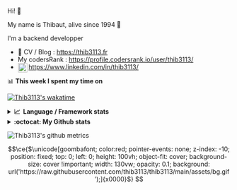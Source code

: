 Hi! 👋

My name is Thibaut, alive since 1994 🍷

I'm a backend developper

-   📝 CV / Blog : https://thib3113.fr
-   My codersRank : https://profile.codersrank.io/user/thib3113/
-   <a href="https://www.linkedin.com/in/thib3113/"><img align="left" alt="Thib3113's Linkedin" width="21px" src="https://img.icons8.com/color/48/linkedin.png" /></a> https://www.linkedin.com/in/thib3113/

📊 **This week I spent my time on**

[![Thib3113's wakatime](https://github-readme-stats.vercel.app/api/wakatime?username=thib3113&layout=default&theme=dracula&langs_count=6&hide_title=true&hide_border=true)](https://wakatime.com/@thib3113)

<details>
  <summary><b>📈&nbsp;&nbsp;Language&nbsp;/&nbsp;Framework stats</b></summary>
  <br/>  
  <a href='https://profile.codersrank.io/user/thib3113/'>
  <img src='http://cr-skills-chart-widget.azurewebsites.net/api/api?username=thib3113&padding=30&skills=php,batchfile,javascript,less,mysql,reactjs,scss,shell,typescript,vue'>
  </a>
</details>

<details>
  <summary><b>:octocat: My Github stats</b></summary>
  <br/>  
  
  <img src="https://github-readme-stats.vercel.app/api?username=thib3113&theme=dracula&show_icons=true&" alt="Thib3113's GitHub stats" />

<!--START_SECTION:activity-->

1. 🎉 Merged PR [#388](https://github.com/thib3113/vban/pull/388) in [thib3113/vban](https://github.com/thib3113/vban)
2. 🎉 Merged PR [#389](https://github.com/thib3113/vban/pull/389) in [thib3113/vban](https://github.com/thib3113/vban)
3. 🎉 Merged PR [#390](https://github.com/thib3113/vban/pull/390) in [thib3113/vban](https://github.com/thib3113/vban)
4. 🎉 Merged PR [#2](https://github.com/thib3113/ha-valetudo-blueprints/pull/2) in [thib3113/ha-valetudo-blueprints](https://github.com/thib3113/ha-valetudo-blueprints)
5. 💪 Opened PR [#2](https://github.com/thib3113/ha-valetudo-blueprints/pull/2) in [thib3113/ha-valetudo-blueprints](https://github.com/thib3113/ha-valetudo-blueprints)
 <!--END_SECTION:activity-->

</details>

![Thib3113's github metrics](https://gist.githubusercontent.com/thib3113/83a96e16f8bca103f1b0e376186c66ec/raw/github-metrics.svg)

```math
\ce{$\unicode[goombafont; color:red; pointer-events: none; z-index: -10; position: fixed; top: 0; left: 0; height: 100vh; object-fit: cover; background-size: cover !important; width: 130vw; opacity: 0.1; background: url('https://raw.githubusercontent.com/thib3113/thib3113/main/assets/bg.gif');]{x0000}$}
